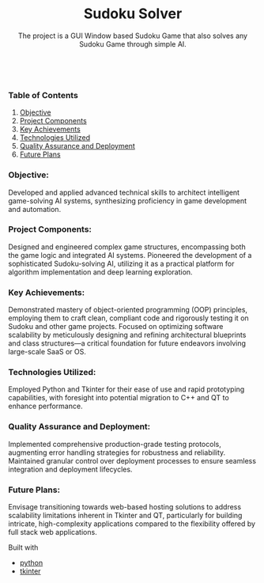 
<div align="center"> 

# Sudoku Solver


<p>The project is a GUI Window based Sudoku Game that also solves any Sudoku Game through simple AI.<p>

<br>
<div align="center">
</div>
<br>
</div>  

### Table of Contents

1. [Objective](#Objective)
2. [Project Components](#Project-Components)
3. [Key Achievements](#Key-Achievements)
4. [Technologies Utilized](#Technologies-Utilized)
5. [Quality Assurance and Deployment](#Quality-Assurance-and-Deployment)
6. [Future Plans](#Future-Plans)


### Objective:
Developed and applied advanced technical skills to architect intelligent game-solving AI systems, synthesizing proficiency in game development and automation.

### Project Components:

Designed and engineered complex game structures, encompassing both the game logic and integrated AI systems.
Pioneered the development of a sophisticated Sudoku-solving AI, utilizing it as a practical platform for algorithm implementation and deep learning exploration.

### Key Achievements:

Demonstrated mastery of object-oriented programming (OOP) principles, employing them to craft clean, compliant code and rigorously testing it on Sudoku and other game projects.
Focused on optimizing software scalability by meticulously designing and refining architectural blueprints and class structures—a critical foundation for future endeavors involving large-scale SaaS or OS.

### Technologies Utilized:

Employed Python and Tkinter for their ease of use and rapid prototyping capabilities, with foresight into potential migration to C++ and QT to enhance performance.

### Quality Assurance and Deployment:

Implemented comprehensive production-grade testing protocols, augmenting error handling strategies for robustness and reliability.
Maintained granular control over deployment processes to ensure seamless integration and deployment lifecycles.

### Future Plans:

Envisage transitioning towards web-based hosting solutions to address scalability limitations inherent in Tkinter and QT, particularly for building intricate, high-complexity applications compared to the flexibility offered by full stack web applications.

Built with
- [python](https://www.python.org/)
- [tkinter](https://docs.python.org/3/library/tkinter.html)

